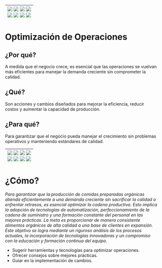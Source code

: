 <div align=right>

|[![](https://img.shields.io/badge/-Inicio-FFF?style=flat&logo=Emlakjet&logoColor=black)](/README.md) [![](https://img.shields.io/badge/-Introducción-FFF?style=flat&logo=abbrobotstudio&logoColor=black)](/documentos/intro.md) [![](https://img.shields.io/badge/-Modelos_de_lenguaje-FFF?style=flat&logo=LiveChat&logoColor=black)](/documentos/LLMs.md) [![](https://img.shields.io/badge/-Panorámica-FFF?style=flat&logo=openstreetmap&logoColor=black)](/documentos/panoramica.md)<br>  [![](https://img.shields.io/badge/-Prompts-FFF?style=flat&logo=Proton&logoColor=black)](/documentos/prompts/README.md) [![](https://img.shields.io/badge/-Ing,_de_prompts-FFF?style=flat&logo=googleearthengine&logoColor=black)](/documentos/ingenieriaDePrompts/README.md) [![](https://img.shields.io/badge/-Patrones-FFF?style=flat&logo=textpattern&logoColor=black)](/documentos/ingenieriaDePrompts/patrones/README.md) [![](https://img.shields.io/badge/-Casos_de_uso-FFF?style=flat&logo=gitbook&logoColor=black)](/documentos/casosDeUso/README.md)|
|-:|

</div>

# Optimización de Operaciones

## ¿Por qué?

A medida que el negocio crece, es esencial que las operaciones se vuelvan más eficientes para manejar la demanda creciente sin comprometer la calidad.

## ¿Qué?

Son acciones y cambios diseñados para mejorar la eficiencia, reducir costos y aumentar la capacidad de producción.

## ¿Para qué?

Para garantizar que el negocio pueda manejar el crecimiento sin problemas operativos y manteniendo estándares de calidad.

<div align=right>

|[![](https://img.shields.io/badge/-Inicio-FFF?style=flat&logo=Emlakjet&logoColor=black)](/README.md) [![](https://img.shields.io/badge/-Introducción-FFF?style=flat&logo=abbrobotstudio&logoColor=black)](/documentos/intro.md) [![](https://img.shields.io/badge/-Modelos_de_lenguaje-FFF?style=flat&logo=LiveChat&logoColor=black)](/documentos/LLMs.md) [![](https://img.shields.io/badge/-Panorámica-FFF?style=flat&logo=openstreetmap&logoColor=black)](/documentos/panoramica.md)<br>  [![](https://img.shields.io/badge/-Prompts-FFF?style=flat&logo=Proton&logoColor=black)](/documentos/prompts/README.md) [![](https://img.shields.io/badge/-Ing,_de_prompts-FFF?style=flat&logo=googleearthengine&logoColor=black)](/documentos/ingenieriaDePrompts/README.md) [![](https://img.shields.io/badge/-Patrones-FFF?style=flat&logo=textpattern&logoColor=black)](/documentos/ingenieriaDePrompts/patrones/README.md) [![](https://img.shields.io/badge/-Casos_de_uso-FFF?style=flat&logo=gitbook&logoColor=black)](/documentos/casosDeUso/README.md)|
|-:|

</div>

# ¿Cómo? 

*Para garantizar que la producción de comidas preparadas orgánicas atienda eficientemente a una demanda creciente sin sacrificar la calidad o enfrentar retrasos, es esencial optimizar la cadena productiva. Esto implica la adopción de tecnologías de automatización, perfeccionamiento de la cadena de suministro y una formación constante del personal en las mejores prácticas. La meta es proporcionar de manera consistente alimentos orgánicos de alta calidad a una base de clientes en expansión. Este objetivo se logra mediante un riguroso análisis de los procesos actuales, la incorporación de tecnologías innovadoras y un compromiso con la educación y formación continua del equipo.*

- Sugerir herramientas y tecnologías para optimizar operaciones.
- Ofrecer consejos sobre mejores prácticas.
- Guiar en la implementación de cambios.
